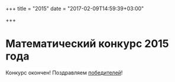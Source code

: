 +++
title = "2015"
date = "2017-02-09T14:59:39+03:00"

+++
# Математический конкурс 2015 года

Конкурс окончен! Поздравляем [победителей](../winners/2015.pdf)!
